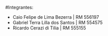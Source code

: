 #Integrantes:
- Caio Felipe de Lima Bezerra | RM 556197
- Gabriel Terra Lilla dos Santos | RM 554575
- Ricardo Cerazi di Tilia | RM 555155
